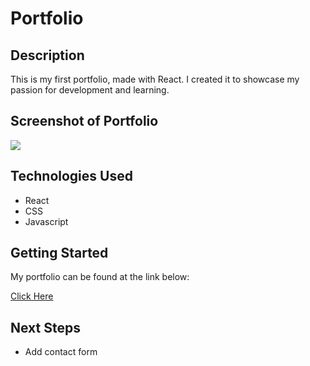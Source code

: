 <h1>Portfolio</h1>
<h2>Description</h2>
<p>This is my first portfolio, made with React. I created it to showcase my passion for development and learning.</p>
<h2>Screenshot of Portfolio</h2>
<img src="https://i.imgur.com/bocpXMc.png">
<h2>Technologies Used</h2>
<ul>
  <li>React</li>
  <li>CSS</li>
  <li>Javascript</li>
  </ul>
<h2>Getting Started</h2>
<p>My portfolio can be found at the link below:</p>
<a href="https://nicolewitherall.com">Click Here</a>
<h2>Next Steps</h2>
<ul>
  <li>Add contact form</li>
</ul>
